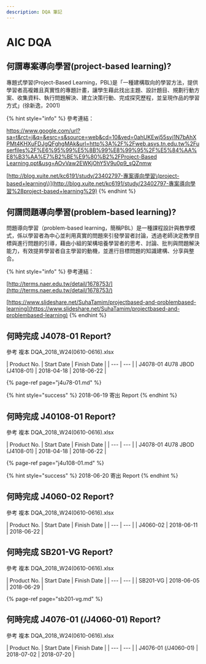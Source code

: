 ```yaml
---
description: DQA 筆記
---
```


# AIC DQA

## 何謂專案導向學習\(project-based learning\)?

專題式學習\(Project-Based Learning，PBL\)是「一種建構取向的學習方法，提供學習者高複雜且真實性的專題計畫，讓學生藉此找出主題、設計題目、規劃行動方案、收集資料、執行問題解決、建立決策行動、完成探究歷程，並呈現作品的學習方式」\(徐新逸，2001\)

{% hint style="info" %}
參考連結：

[https://www.google.com/url?sa=t&rct=j&q=&esrc=s&source=web&cd=10&ved=0ahUKEwj55syi1N7bAhXPMt4KHXuFDJgQFghgMAk&url=http%3A%2F%2Fweb.asvs.tn.edu.tw%2Fuserfiles%2F%E6%95%99%E5%8B%99%E8%99%95%2F%E5%84%AA%E8%B3%AA%E7%B2%BE%E9%80%B2%2FProject-Based Learning.ppt&usg=AOvVaw2EWKjOhY5V9u0p9\_sQZnmw](https://www.google.com/url?sa=t&rct=j&q=&esrc=s&source=web&cd=10&ved=0ahUKEwj55syi1N7bAhXPMt4KHXuFDJgQFghgMAk&url=http%3A%2F%2Fweb.asvs.tn.edu.tw%2Fuserfiles%2F%E6%95%99%E5%8B%99%E8%99%95%2F%E5%84%AA%E8%B3%AA%E7%B2%BE%E9%80%B2%2FProject-Based%20Learning.ppt&usg=AOvVaw2EWKjOhY5V9u0p9_sQZnmw)

[http://blog.xuite.net/kc6191/study/23402797-專案導向學習\(project-based+learning\)](http://blog.xuite.net/kc6191/study/23402797-專案導向學習%28project-based+learning%29)
{% endhint %}

## 何謂問題導向學習\(problem-based learning\)?

問題導向學習（problem-based learning，簡稱PBL）是一種課程設計與教學模式，係以學習者為中心並利用真實的問題來引發學習者討論，透過老師決定教學目標與進行問題的引導，藉由小組的架構培養學習者的思考、討論、批判與問題解決能力，有效提昇學習者自主學習的動機，並進行目標問題的知識建構、分享與整合。

{% hint style="info" %}
參考連結：

[http://terms.naer.edu.tw/detail/1678753/](http://terms.naer.edu.tw/detail/1678753/)  


[https://www.slideshare.net/SuhaTamim/projectbased-and-problembased-learning](https://www.slideshare.net/SuhaTamim/projectbased-and-problembased-learning)
{% endhint %}

## 何時完成 J4078-01 Report?

參考 複本 DQA\_2018\_W24\(0610-0616\).xlsx

| Product No. | Start Date | Finish Date |
| --- | --- |
| J4078-01 4U78 JBOD \(J4108-01\) | 2018-04-18 | 2018-06-22 |

{% page-ref page="j4u78-01.md" %}

{% hint style="success" %}
2018-06-19 寄出 Report
{% endhint %}

## 何時完成 J40108-01 Report?

參考 複本 DQA\_2018\_W24\(0610-0616\).xlsx

| Product No. | Start Date | Finish Date |
| --- | --- |
| J4078-01 4U78 JBOD \(J4108-01\) | 2018-04-18 | 2018-06-22 |

{% page-ref page="j4u108-01.md" %}

{% hint style="success" %}
2018-06-20 寄出 Report
{% endhint %}

## 何時完成 J4060-02 Report?

參考 複本 DQA\_2018\_W24\(0610-0616\).xlsx

| Product No. | Start Date | Finish Date |
| --- | --- |
| J4060-02 | 2018-06-11 | 2018-06-22 |



## 何時完成 SB201-VG Report?

參考 複本 DQA\_2018\_W24\(0610-0616\).xlsx

| Product No. | Start Date | Finish Date |
| --- | --- |
| SB201-VG | 2018-06-05 | 2018-06-29 |

{% page-ref page="sb201-vg.md" %}

## 何時完成 J4076-01 \(/J4060-01\) Report?

參考 複本 DQA\_2018\_W24\(0610-0616\).xlsx

| Product No. | Start Date | Finish Date |
| --- | --- |
| J4076-01 \(/J4060-01\) | 2018-07-02 | 2018-07-20 |





